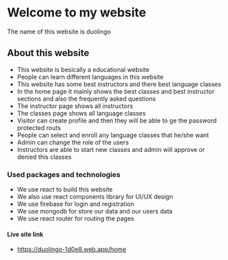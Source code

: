 
# Welcome to my website

The name of this website is duolingo


## About this website

- This website is besically a educational website
- People can learn different languages in this website
- This website has some best instructors and there best language classes
- In the home page it mainly shows the best classes and best instructor sections and also the frequently asked questions
- The instructor page shows all instructors
- The classes page shows all language classes
- Visitor can create profile and then they will be able to ge the password protected routs
- People can select and enroll any language classes that he/she want
- Admin can change the role of the users
- Instructors are able to start new classes and admin will approve or denied this classes


### Used packages and technologies

- We use react to build this website
- We also use react components library for UI/UX design
- We use firebase for login and registration
- We use mongodb for store our data and our users data
- We use react router for routing the pages


#### Live site link

- https://duolingo-1d0e8.web.app/home